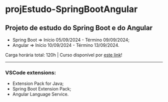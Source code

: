 # projEstudo-SpringBootAngular
## Projeto de estudo do Spring Boot e do Angular
* Spring Boot => Início 05/09/2024 - Término 09/09/2024;
* Angular => Início 10/09/2024 - Término 13/09/2024.

Carga horária total: 120h  |  Curso disponível por [este link](https://dgscursos.com.br/Programador_Full_Stack.html)!

---
### VSCode extensions:
* Extension Pack for Java;
* Spring Boot Extension Pack;
* Angular Language Service.